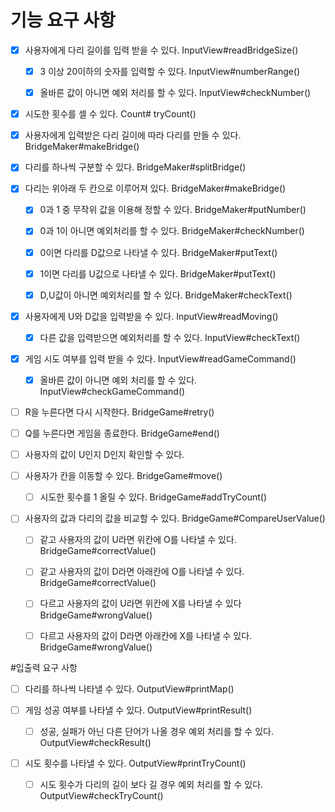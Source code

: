 # 기능 요구 사항

 - [x] 사용자에게 다리 길이를 입력 받을 수 있다. InputView#readBridgeSize()
   - [x] 3 이상 20이하의 숫자를 입력할 수 있다. InputView#numberRange()
   - [x] 올바른 값이 아니면 예외 처리를 할 수 있다. InputView#checkNumber()
 

 - [x] 시도한 횟수를 셀 수 있다. Count# tryCount()


 - [x] 사용자에게 입력받은 다리 길이에 따라 다리를 만들 수 있다. BridgeMaker#makeBridge()
 

 - [x] 다리를 하나씩 구분할 수 있다. BridgeMaker#splitBridge()
 

 - [x] 다리는 위아래 두 칸으로 이루어져 있다. BridgeMaker#makeBridge()
    - [x] 0과 1 중 무작위 값을 이용해 정할 수 있다. BridgeMaker#putNumber()
    - [x] 0과 1이 아니면 예외처리를 할 수 있다. BridgeMaker#checkNumber()
    - [x] 0이면 다리를 D값으로 나타낼 수 있다. BridgeMaker#putText()
    - [x] 1이면 다리를 U값으로 나타낼 수 있다. BridgeMaker#putText()
    - [x] D,U값이 아니면 예외처리를 할 수 있다. BridgeMaker#checkText()


 - [x] 사용자에게 U와 D값을 입력받을 수 있다. InputView#readMoving()
   - [x] 다른 값을 입력받으면 예외처리를 할 수 있다. InputView#checkText()


 - [x] 게임 시도 여부를 입력 받을 수 있다. InputView#readGameCommand()
     - [x] 올바른 값이 아니면 예외 처리를 할 수 있다. InputView#checkGameCommand()


 - [ ] R을 누른다면 다시 시작한다. BridgeGame#retry()
 - [ ] Q를 누른다면 게임을 종료한다. BridgeGame#end()


 - [ ] 사용자의 값이 U인지 D인지 확인할 수 있다. 


 - [ ] 사용자가 칸을 이동할 수 있다. BridgeGame#move()
     - [ ] 시도한 횟수를 1 올릴 수 있다. BridgeGame#addTryCount()

 - [ ] 사용자의 값과 다리의 값을 비교할 수 있다. BridgeGame#CompareUserValue()
     - [ ] 같고 사용자의 값이 U라면 위칸에 O를 나타낼 수 있다. BridgeGame#correctValue()
     - [ ] 같고 사용자의 값이 D라면 아래칸에 O를 나타낼 수 있다. BridgeGame#correctValue()
     - [ ] 다르고 사용자의 값이 U라면 위칸에 X를 나타낼 수 있다 BridgeGame#wrongValue()
     - [ ] 다르고 사용자의 값이 D라면 아래칸에 X를 나타낼 수 있다. BridgeGame#wrongValue()


#입출력 요구 사항　

- [ ] 다리를 하나씩 나타낼 수 있다. OutputView#printMap()

- [ ] 게임 성공 여부를 나타낼 수 있다. OutputView#printResult()
    -[ ] 성공, 실패가 아닌 다른 단어가 나올 경우 예외 처리를 할 수 있다. OutputView#checkResult() 


- [ ] 시도 횟수를 나타낼 수 있다. OutputView#printTryCount()
  - [ ] 시도 횟수가 다리의 길이 보다 길 경우 예외 처리를 할 수 있다. OutputView#checkTryCount()  



